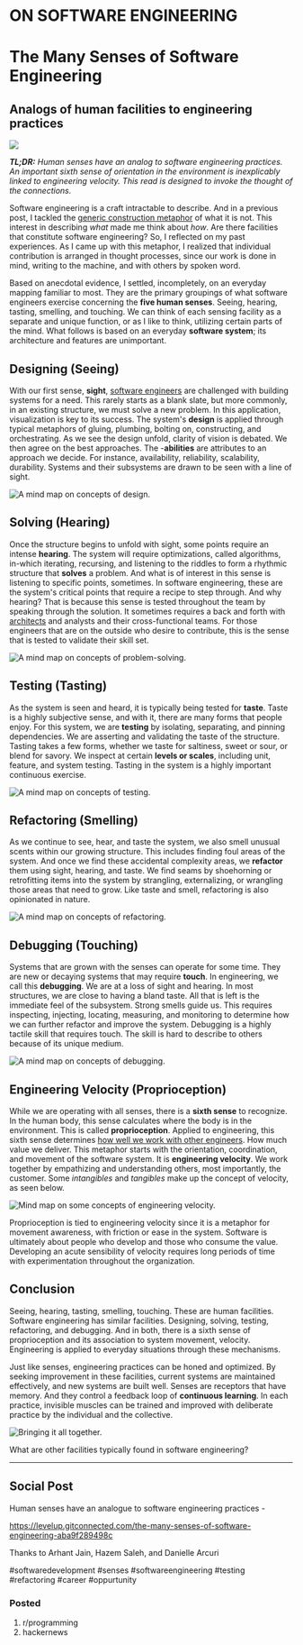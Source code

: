 # ON SOFTWARE ENGINEERING
# The Many Senses of Software Engineering
## Analogs of human facilities to engineering practices

![](images/17-01.jpeg)

***TL;DR:** Human senses have an analog to software engineering practices. An important sixth sense of orientation in the environment is inexplicably linked to engineering velocity. This read is designed to invoke the thought of the connections.*

Software engineering is a craft intractable to describe. And in a previous post, I tackled the [generic construction metaphor](https://medium.com/hackernoon/software-is-unlike-construction-c0284ee4b723) of what it is not. This interest in describing *what* made me think about *how*. Are there facilities that constitute software engineering? So, I reflected on my past experiences. As I came up with this metaphor, I realized that individual contribution is arranged in thought processes, since our work is done in mind, writing to the machine, and with others by spoken word.

Based on anecdotal evidence, I settled, incompletely, on an everyday mapping familiar to most. They are the primary groupings of what software engineers exercise concerning the **five human senses**. Seeing, hearing, tasting, smelling, and touching. We can think of each sensing facility as a separate and unique function, or as I like to think, utilizing certain parts of the mind. What follows is based on an everyday **software system**; its architecture and features are unimportant.

## Designing (Seeing)

With our first sense, **sight**, [software engineers](https://dev.to/solidi/what-is-a-software-engineer-anyway-3fb2) are challenged with building systems for a need. This rarely starts as a blank slate, but more commonly, in an existing structure, we must solve a new problem. In this application, visualization is key to its success. The system's **design** is applied through typical metaphors of gluing, plumbing, bolting on, constructing, and orchestrating. As we see the design unfold, clarity of vision is debated. We then agree on the best approaches. The -**abilities** are attributes to an approach we decide. For instance, availability, reliability, scalability, durability. Systems and their subsystems are drawn to be seen with a line of sight.

![A mind map on concepts of design.](images/17-02.png)

## Solving (Hearing)

Once the structure begins to unfold with sight, some points require an intense **hearing**. The system will require optimizations, called algorithms, in-which iterating, recursing, and listening to the riddles to form a rhythmic structure that **solves** a problem. And what is of interest in this sense is listening to specific points, sometimes. In software engineering, these are the system's critical points that require a recipe to step through. And why hearing? That is because this sense is tested throughout the team by speaking through the solution. It sometimes requires a back and forth with [architects](https://dev.to/solidi/what-is-a-principal-engineer-anyway-55n0) and analysts and their cross-functional teams. For those engineers that are on the outside who desire to contribute, this is the sense that is tested to validate their skill set.

![A mind map on concepts of problem-solving.](images/17-03.png)

## Testing (Tasting)

As the system is seen and heard, it is typically being tested for **taste**. Taste is a highly subjective sense, and with it, there are many forms that people enjoy. For this system, we are **testing** by isolating, separating, and pinning dependencies. We are asserting and validating the taste of the structure. Tasting takes a few forms, whether we taste for saltiness, sweet or sour, or blend for savory. We inspect at certain **levels or scales**, including unit, feature, and system testing. Tasting in the system is a highly important continuous exercise.

![A mind map on concepts of testing.](images/17-04.png)

## Refactoring (Smelling)

As we continue to see, hear, and taste the system, we also smell unusual scents within our growing structure. This includes finding foul areas of the system. And once we find these accidental complexity areas, we **refactor** them using sight, hearing, and taste. We find seams by shoehorning or retrofitting items into the system by strangling, externalizing, or wrangling those areas that need to grow. Like taste and smell, refactoring is also opinionated in nature.

![A mind map on concepts of refactoring.](images/17-05.png)

## Debugging (Touching)

Systems that are grown with the senses can operate for some time. They are new or decaying systems that may require **touch**. In engineering, we call this **debugging**. We are at a loss of sight and hearing. In most structures, we are close to having a bland taste. All that is left is the immediate feel of the subsystem. Strong smells guide us. This requires inspecting, injecting, locating, measuring, and monitoring to determine how we can further refactor and improve the system. Debugging is a highly tactile skill that requires touch. The skill is hard to describe to others because of its unique medium.

![A mind map on concepts of debugging.](images/17-06.png)

## Engineering Velocity (Proprioception)

While we are operating with all senses, there is a **sixth sense** to recognize. In the human body, this sense calculates where the body is in the environment. This is called **proprioception**. Applied to engineering, this sixth sense determines [how well we work with other engineers](https://medium.com/@solidi/in-software-philosophy-is-delegation-c786dd3a16cf). How much value we deliver. This metaphor starts with the orientation, coordination, and movement of the software system. It is **engineering velocity**. We work together by empathizing and understanding others, most importantly, the customer. Some *intangibles* and *tangibles* make up the concept of velocity, as seen below.

![Mind map on some concepts of engineering velocity.](images/17-07.png)

Proprioception is tied to engineering velocity since it is a metaphor for movement awareness, with friction or ease in the system. Software is ultimately about people who develop and those who consume the value. Developing an acute sensibility of velocity requires long periods of time with experimentation throughout the organization.

## Conclusion

Seeing, hearing, tasting, smelling, touching. These are human facilities. Software engineering has similar facilities. Designing, solving, testing, refactoring, and debugging. And in both, there is a sixth sense of proprioception and its association to system movement, velocity. Engineering is applied to everyday situations through these mechanisms.

Just like senses, engineering practices can be honed and optimized. By seeking improvement in these facilities, current systems are maintained effectively, and new systems are built well. Senses are receptors that have memory. And they control a feedback loop of **continuous learning**. In each practice, invisible muscles can be trained and improved with deliberate practice by the individual and the collective.

![Bringing it all together.](images/17-08.png)

What are other facilities typically found in software engineering?

---

## Social Post

Human senses have an analogue to software engineering practices -

https://levelup.gitconnected.com/the-many-senses-of-software-engineering-aba9f289498c

Thanks to Arhant Jain, Hazem Saleh, and Danielle Arcuri

#softwaredevelopment #senses #softwareengineering #testing #refactoring #career #oppurtunity

### Posted

1. r/programming
1. hackernews
